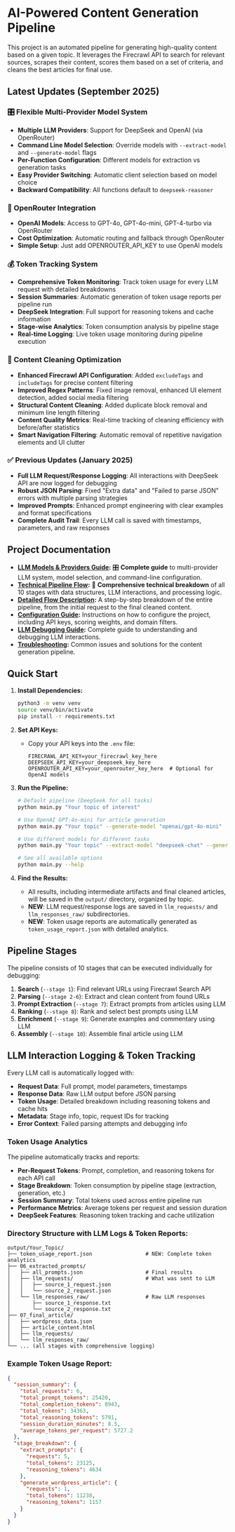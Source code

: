 # AI-Powered Content Generation Pipeline

This project is an automated pipeline for generating high-quality content based on a given topic. It leverages the Firecrawl API to search for relevant sources, scrapes their content, scores them based on a set of criteria, and cleans the best articles for final use.

## Latest Updates (September 2025)

### 🎛️ Flexible Multi-Provider Model System
- **Multiple LLM Providers**: Support for DeepSeek and OpenAI (via OpenRouter)
- **Command Line Model Selection**: Override models with `--extract-model` and `--generate-model` flags
- **Per-Function Configuration**: Different models for extraction vs generation tasks
- **Easy Provider Switching**: Automatic client selection based on model choice
- **Backward Compatibility**: All functions default to `deepseek-reasoner`

### 🔗 OpenRouter Integration
- **OpenAI Models**: Access to GPT-4o, GPT-4o-mini, GPT-4-turbo via OpenRouter
- **Cost Optimization**: Automatic routing and fallback through OpenRouter
- **Simple Setup**: Just add OPENROUTER_API_KEY to use OpenAI models

### 💰 Token Tracking System
- **Comprehensive Token Monitoring**: Track token usage for every LLM request with detailed breakdowns
- **Session Summaries**: Automatic generation of token usage reports per pipeline run
- **DeepSeek Integration**: Full support for reasoning tokens and cache information  
- **Stage-wise Analytics**: Token consumption analysis by pipeline stage
- **Real-time Logging**: Live token usage monitoring during pipeline execution

### 🔧 Content Cleaning Optimization
- **Enhanced Firecrawl API Configuration**: Added `excludeTags` and `includeTags` for precise content filtering
- **Improved Regex Patterns**: Fixed image removal, enhanced UI element detection, added social media filtering
- **Structural Content Cleaning**: Added duplicate block removal and minimum line length filtering
- **Content Quality Metrics**: Real-time tracking of cleaning efficiency with before/after statistics
- **Smart Navigation Filtering**: Automatic removal of repetitive navigation elements and UI clutter

### ✅ Previous Updates (January 2025)
- **Full LLM Request/Response Logging**: All interactions with DeepSeek API are now logged for debugging
- **Robust JSON Parsing**: Fixed "Extra data" and "Failed to parse JSON" errors with multiple parsing strategies  
- **Improved Prompts**: Enhanced prompt engineering with clear examples and format specifications
- **Complete Audit Trail**: Every LLM call is saved with timestamps, parameters, and raw responses

## Project Documentation

- **[LLM Models & Providers Guide](llm-models.md):** 🎛️ **Complete guide** to multi-provider LLM system, model selection, and command-line configuration.
- **[Technical Pipeline Flow](pipeline-flow.md):** 🔧 **Comprehensive technical breakdown** of all 10 stages with data structures, LLM interactions, and processing logic.
- **[Detailed Flow Description](flow.md):** A step-by-step breakdown of the entire pipeline, from the initial request to the final cleaned content.
- **[Configuration Guide](configuration.md):** Instructions on how to configure the project, including API keys, scoring weights, and domain filters.
- **[LLM Debugging Guide](llm-debugging.md):** Complete guide to understanding and debugging LLM interactions.
- **[Troubleshooting](troubleshooting.md):** Common issues and solutions for the content generation pipeline.

## Quick Start

1.  **Install Dependencies:**
    ```bash
    python3 -m venv venv
    source venv/bin/activate
    pip install -r requirements.txt
    ```

2.  **Set API Keys:**
    -   Copy your API keys into the `.env` file:
        ```
        FIRECRAWL_API_KEY=your_firecrawl_key_here
        DEEPSEEK_API_KEY=your_deepseek_key_here
        OPENROUTER_API_KEY=your_openrouter_key_here  # Optional for OpenAI models
        ```

3.  **Run the Pipeline:**
    ```bash
    # Default pipeline (DeepSeek for all tasks)
    python main.py "Your topic of interest"
    
    # Use OpenAI GPT-4o-mini for article generation
    python main.py "Your topic" --generate-model "openai/gpt-4o-mini"
    
    # Use different models for different tasks
    python main.py "Your topic" --extract-model "deepseek-chat" --generate-model "openai/gpt-4o"
    
    # See all available options
    python main.py --help
    ```

4.  **Find the Results:**
    -   All results, including intermediate artifacts and final cleaned articles, will be saved in the `output/` directory, organized by topic.
    -   **NEW**: LLM request/response logs are saved in `llm_requests/` and `llm_responses_raw/` subdirectories.
    -   **NEW**: Token usage reports are automatically generated as `token_usage_report.json` with detailed analytics.

## Pipeline Stages

The pipeline consists of 10 stages that can be executed individually for debugging:

1. **Search** (`--stage 1`): Find relevant URLs using Firecrawl Search API
2. **Parsing** (`--stage 2-6`): Extract and clean content from found URLs  
3. **Prompt Extraction** (`--stage 7`): Extract prompts from articles using LLM
4. **Ranking** (`--stage 8`): Rank and select best prompts using LLM
5. **Enrichment** (`--stage 9`): Generate examples and commentary using LLM
6. **Assembly** (`--stage 10`): Assemble final article using LLM

## LLM Interaction Logging & Token Tracking

Every LLM call is automatically logged with:
- **Request Data**: Full prompt, model parameters, timestamps
- **Response Data**: Raw LLM output before JSON parsing
- **Token Usage**: Detailed breakdown including reasoning tokens and cache hits
- **Metadata**: Stage info, topic, request IDs for tracking
- **Error Context**: Failed parsing attempts and debugging info

### Token Usage Analytics

The pipeline automatically tracks and reports:
- **Per-Request Tokens**: Prompt, completion, and reasoning tokens for each API call
- **Stage Breakdown**: Token consumption by pipeline stage (extraction, generation, etc.)
- **Session Summary**: Total tokens used across entire pipeline run
- **Performance Metrics**: Average tokens per request and session duration
- **DeepSeek Features**: Reasoning token tracking and cache utilization

### Directory Structure with LLM Logs & Token Reports:
```
output/Your_Topic/
├── token_usage_report.json                 # NEW: Complete token analytics
├── 06_extracted_prompts/
│   ├── all_prompts.json                    # Final results
│   ├── llm_requests/                       # What was sent to LLM
│   │   ├── source_1_request.json
│   │   └── source_2_request.json
│   └── llm_responses_raw/                  # Raw LLM responses  
│       ├── source_1_response.txt
│       └── source_2_response.txt
├── 07_final_article/
│   ├── wordpress_data.json
│   ├── article_content.html
│   ├── llm_requests/
│   └── llm_responses_raw/
└── ... (all stages with comprehensive logging)
```

### Example Token Usage Report:
```json
{
  "session_summary": {
    "total_requests": 6,
    "total_prompt_tokens": 25420,
    "total_completion_tokens": 8943,
    "total_tokens": 34363,
    "total_reasoning_tokens": 5791,
    "session_duration_minutes": 8.5,
    "average_tokens_per_request": 5727.2
  },
  "stage_breakdown": {
    "extract_prompts": {
      "requests": 5,
      "total_tokens": 23125,
      "reasoning_tokens": 4634
    },
    "generate_wordpress_article": {
      "requests": 1,
      "total_tokens": 11238,
      "reasoning_tokens": 1157
    }
  }
}
```
